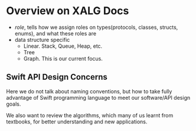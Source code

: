 # Overview on XALG Docs

* _role_, tells how we assign roles on types(protocols, classes, structs, enums), and what these roles are
* data structure specific
  * Linear. Stack, Queue, Heap, etc.
  * Tree
  * Graph. This is our current focus.


## Swift API Design Concerns

Here we do not talk about naming conventions, but how to take fully advantage of Swift programming language to meet our software/API design goals.

We also want to review the algorithms, which many of us learnt from textbooks, for better understanding and new applications.
